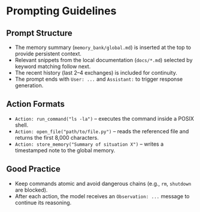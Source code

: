 # Prompting Guidelines

## Prompt Structure
- The memory summary (`memory_bank/global.md`) is inserted at the top to provide persistent context.
- Relevant snippets from the local documentation (`docs/*.md`) selected by keyword matching follow next.
- The recent history (last 2–4 exchanges) is included for continuity.
- The prompt ends with `User: ...` and `Assistant:` to trigger response generation.

## Action Formats
- `Action: run_command("ls -la")` – executes the command inside a POSIX shell.
- `Action: open_file("path/to/file.py")` – reads the referenced file and returns the first 8,000 characters.
- `Action: store_memory("Summary of situation X")` – writes a timestamped note to the global memory.

## Good Practice
- Keep commands atomic and avoid dangerous chains (e.g., `rm`, `shutdown` are blocked).
- After each action, the model receives an `Observation: ...` message to continue its reasoning.
